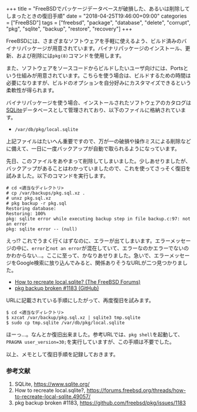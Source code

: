 +++
title = "FreeBSDでパッケージデータベースが破損した、あるいは削除してしまったときの復旧手順"
date = "2018-04-25T19:46:00+09:00"
categories = ["FreeBSD"]
tags = ["freebsd", "package", "database", "delete", "corrupt", "pkg", "sqlite", "backup", "restore", "recovery"]
+++

FreeBSDには、さまざまなソフトウェアを手軽に使えるよう、ビルド済みのバイナリパッケージが用意されています。バイナリパッケージのインストール、更新、および削除には`pkg(8)`コマンドを使用します。

また、ソフトウェアをソースコードからビルドしたいユーザ向けには、Portsという仕組みが用意されています。こちらを使う場合は、ビルドするための時間は必要になりますが、ビルドのオプションを自分好みにカスタマイズできるという柔軟性が得られます。

バイナリパッケージを使う場合、インストールされたソフトウェアのカタログは[SQLite](https://www.sqlite.org/)データベースとして管理されており、以下のファイルに格納されています。

- `/var/db/pkg/local.sqlite`

上記ファイルはたいへん重要ですので、万が一の破損や操作ミスによる削除などに備えて、一日に一度バックアップが自動で取られるようになっています。

先日、このファイルをあやまって削除してしまいました。少しあせりましたが、バックアップがあることはわかっていましたので、これを使ってさっそく復旧を試みました。以下のコマンドを実行します。

``` shell-session
# cd <適当なディレクトリ>
# cp /var/backups/pkg.sql.xz .
# unxz pkg.sql.xz
# pkg backup -r pkg.sql
Restoring database:
Restoring: 100%
pkg: sqlite error while executing backup step in file backup.c:97: not an error
pkg: sqlite error -- (null)
```

えっ!? これでうまく行くはずなのに、エラーが出てしまいます。エラーメッセージの中に、`error`と`not an error`が混在していて、エラーなのかエラーでないのかわからない…。ここに至って、かなりあせりました。急いで、エラーメッセージをGoogle検索に放り込んでみると、関係ありそうなURLが二つ見つかりました。

- [How to recreate local.sqlite? (The FreeBSD Forums)](https://forums.freebsd.org/threads/how-to-recreate-local-sqlite.49057/)
- [pkg backup broken #1183 (GitHub)](https://github.com/freebsd/pkg/issues/1183)

URLに記載されている手順にしたがって、再度復旧を試みます。

``` shell-session
$ cd <適当なディレクトリ>
$ xzcat /var/backup/pkg.sql.xz | sqlite3 tmp.sqlite
$ sudo cp tmp.sqlite /var/db/pkg/local.sqlite
```

ほーっ…。なんとか復旧出来ました。参考URLでは、`pkg shell`を起動して、`PRAGMA user_version=30;`を実行していますが、この手順は不要でした。

以上、メモとして復旧手順を記録しておきます。

### 参考文献
1. SQLite, https://www.sqlite.org/
1. How to recreate local.sqlite?, https://forums.freebsd.org/threads/how-to-recreate-local-sqlite.49057/
1. pkg backup broken #1183, https://github.com/freebsd/pkg/issues/1183
